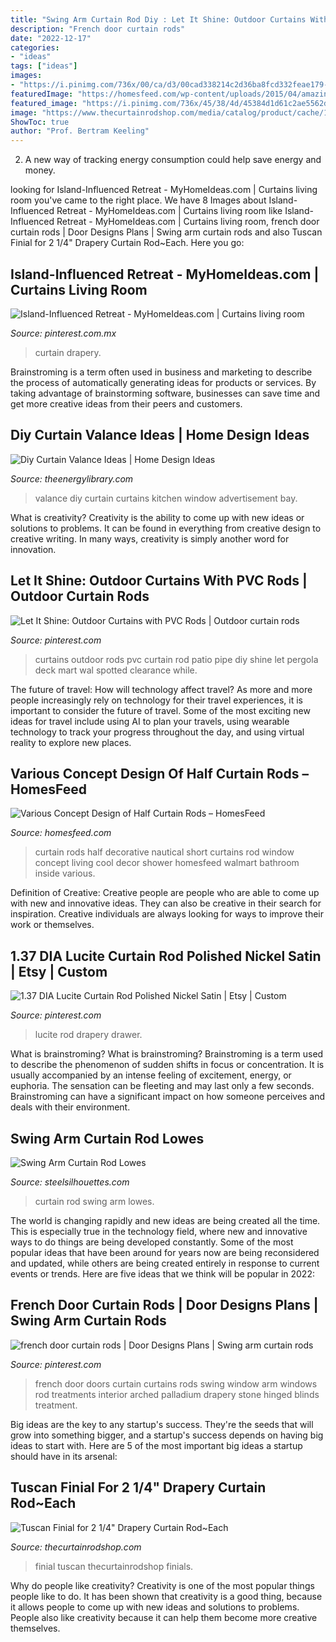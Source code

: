 ```yaml
---
title: "Swing Arm Curtain Rod Diy : Let It Shine: Outdoor Curtains With Pvc Rods"
description: "French door curtain rods"
date: "2022-12-17"
categories:
- "ideas"
tags: ["ideas"]
images:
- "https://i.pinimg.com/736x/00/ca/d3/00cad338214c2d36ba8fcd332feae179--drapery-ideas-swing-arm-curtain-rods.jpg"
featuredImage: "https://homesfeed.com/wp-content/uploads/2015/04/amazing-cool-classic-curtain-rods-idea-with-Closeout-Curtain-Rods-concept-made-of-iron-for-white-window-design-728x728.jpg"
featured_image: "https://i.pinimg.com/736x/45/38/4d/45384d1d61c2ae5562df9f7c07466950--french-door-curtains-french-doors.jpg"
image: "https://www.thecurtainrodshop.com/media/catalog/product/cache/1/image/cd3293af69369621960e9fcd6a3add8a/T/U/TUSF.jpg"
ShowToc: true
author: "Prof. Bertram Keeling"
---
```



2. A new way of tracking energy consumption could help save energy and money.

	

		
looking for Island-Influenced Retreat - MyHomeIdeas.com | Curtains living room you've came to the right place. We have 8 Images about Island-Influenced Retreat - MyHomeIdeas.com | Curtains living room like Island-Influenced Retreat - MyHomeIdeas.com | Curtains living room, french door curtain rods | Door Designs Plans | Swing arm curtain rods and also Tuscan Finial for 2 1/4&quot; Drapery Curtain Rod~Each. Here you go:
		
    
## Island-Influenced Retreat - MyHomeIdeas.com | Curtains Living Room

<img loading=lazy src="https://i.pinimg.com/736x/00/ca/d3/00cad338214c2d36ba8fcd332feae179--drapery-ideas-swing-arm-curtain-rods.jpg" onerror="this.onerror=null;this.src='https://tse4.mm.bing.net/th?id=OIP.duY22voSbdmuKk1ZBWnPEgHaFj&amp;pid=15.1';" alt="Island-Influenced Retreat - MyHomeIdeas.com | Curtains living room">

_Source: pinterest.com.mx_

>curtain drapery. 

	

Brainstroming is a term often used in business and marketing to describe the process of automatically generating ideas for products or services. By taking advantage of brainstorming software, businesses can save time and get more creative ideas from their peers and customers.

    
## Diy Curtain Valance Ideas | Home Design Ideas

<img loading=lazy src="http://www.theenergylibrary.com/wp-content/uploads/2016/01/diy-curtain-valance-ideas.jpg" onerror="this.onerror=null;this.src='https://tse3.mm.bing.net/th?id=OIP.afHpJeuWogBrxRKOXgf8AwHaFm&amp;pid=15.1';" alt="Diy Curtain Valance Ideas | Home Design Ideas">

_Source: theenergylibrary.com_

>valance diy curtain curtains kitchen window advertisement bay. 

	

What is creativity?
Creativity is the ability to come up with new ideas or solutions to problems. It can be found in everything from creative design to creative writing. In many ways, creativity is simply another word for innovation.

    
## Let It Shine: Outdoor Curtains With PVC Rods | Outdoor Curtain Rods

<img loading=lazy src="https://i.pinimg.com/736x/9d/c0/9d/9dc09d63c458ef28270f90aa908fa78b--deck-curtains-home-curtains.jpg" onerror="this.onerror=null;this.src='https://tse2.mm.bing.net/th?id=OIP.7ogL84CNZIMrpapnB2f3YwHaFj&amp;pid=15.1';" alt="Let It Shine: Outdoor Curtains with PVC Rods | Outdoor curtain rods">

_Source: pinterest.com_

>curtains outdoor rods pvc curtain rod patio pipe diy shine let pergola deck mart wal spotted clearance while. 

	

The future of travel: How will technology affect travel?
As more and more people increasingly rely on technology for their travel experiences, it is important to consider the future of travel. Some of the most exciting new ideas for travel include using AI to plan your travels, using wearable technology to track your progress throughout the day, and using virtual reality to explore new places.

    
## Various Concept Design Of Half Curtain Rods – HomesFeed

<img loading=lazy src="https://homesfeed.com/wp-content/uploads/2015/04/amazing-cool-classic-curtain-rods-idea-with-Closeout-Curtain-Rods-concept-made-of-iron-for-white-window-design-728x728.jpg" onerror="this.onerror=null;this.src='https://tse3.mm.bing.net/th?id=OIP.MbJ01iHvq2eMSqIz7ejm1QHaHa&amp;pid=15.1';" alt="Various Concept Design of Half Curtain Rods – HomesFeed">

_Source: homesfeed.com_

>curtain rods half decorative nautical short curtains rod window concept living cool decor shower homesfeed walmart bathroom inside various. 

	

Definition of Creative:
Creative people are people who are able to come up with new and innovative ideas. They can also be creative in their search for inspiration. Creative individuals are always looking for ways to improve their work or themselves.

    
## 1.37 DIA Lucite Curtain Rod Polished Nickel Satin | Etsy | Custom

<img loading=lazy src="https://i.pinimg.com/736x/58/b0/34/58b034df36680d01aae6c7ff0f431569.jpg" onerror="this.onerror=null;this.src='https://tse3.mm.bing.net/th?id=OIP.0FO_kDlreH5fzBX1E2gDqwHaG-&amp;pid=15.1';" alt="1.37 DIA Lucite Curtain Rod Polished Nickel Satin | Etsy | Custom">

_Source: pinterest.com_

>lucite rod drapery drawer. 

	

What is brainstroming?
What is brainstroming? Brainstroming is a term used to describe the phenomenon of sudden shifts in focus or concentration. It is usually accompanied by an intense feeling of excitement, energy, or euphoria. The sensation can be fleeting and may last only a few seconds. Brainstroming can have a significant impact on how someone perceives and deals with their environment.

    
## Swing Arm Curtain Rod Lowes

<img loading=lazy src="https://www.steelsilhouettes.com/wp-content/uploads/2017/09/8-Foot-White-Wood-Curtain-Rod.jpg" onerror="this.onerror=null;this.src='https://tse2.mm.bing.net/th?id=OIP.vygslxGe0riPxlUZBGuwQAHaHa&amp;pid=15.1';" alt="Swing Arm Curtain Rod Lowes">

_Source: steelsilhouettes.com_

>curtain rod swing arm lowes. 

	

The world is changing rapidly and new ideas are being created all the time. This is especially true in the technology field, where new and innovative ways to do things are being developed constantly. Some of the most popular ideas that have been around for years now are being reconsidered and updated, while others are being created entirely in response to current events or trends. Here are five ideas that we think will be popular in 2022:

    
## French Door Curtain Rods | Door Designs Plans | Swing Arm Curtain Rods

<img loading=lazy src="https://i.pinimg.com/736x/45/38/4d/45384d1d61c2ae5562df9f7c07466950--french-door-curtains-french-doors.jpg" onerror="this.onerror=null;this.src='https://tse4.mm.bing.net/th?id=OIP.7zsQY0sugRReAsJtsyRMIgHaLr&amp;pid=15.1';" alt="french door curtain rods | Door Designs Plans | Swing arm curtain rods">

_Source: pinterest.com_

>french door doors curtain curtains rods swing window arm windows rod treatments interior arched palladium drapery stone hinged blinds treatment. 

	

Big ideas are the key to any startup's success. They're the seeds that will grow into something bigger, and a startup's success depends on having big ideas to start with. Here are 5 of the most important big ideas a startup should have in its arsenal: 

    
## Tuscan Finial For 2 1/4&quot; Drapery Curtain Rod~Each

<img loading=lazy src="https://www.thecurtainrodshop.com/media/catalog/product/cache/1/image/cd3293af69369621960e9fcd6a3add8a/T/U/TUSF.jpg" onerror="this.onerror=null;this.src='https://tse1.mm.bing.net/th?id=OIP.Oug9pshDYyHRP_t3JGBCaAAAAA&amp;pid=15.1';" alt="Tuscan Finial for 2 1/4&quot; Drapery Curtain Rod~Each">

_Source: thecurtainrodshop.com_

>finial tuscan thecurtainrodshop finials. 

	

Why do people like creativity?
Creativity is one of the most popular things people like to do. It has been shown that creativity is a good thing, because it allows people to come up with new ideas and solutions to problems. People also like creativity because it can help them become more creative themselves.

